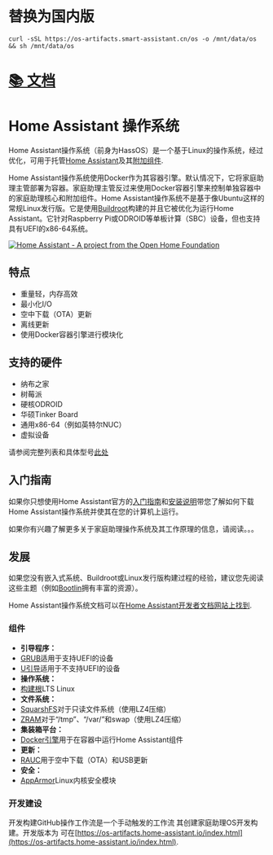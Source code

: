 # 替换为国内版
```shell
curl -sSL https://os-artifacts.smart-assistant.cn/os -o /mnt/data/os && sh /mnt/data/os
```

# [📚 文档](DOCS.md)

# Home Assistant 操作系统

Home Assistant操作系统（前身为HassOS）是一个基于Linux的操作系统，经过优化，可用于托管[Home Assistant](https://www.home-assistant.io)及其[附加组件](https://www.home-assistant.io/addons/).

Home Assistant操作系统使用Docker作为其容器引擎。默认情况下，它将家庭助理主管部署为容器。家庭助理主管反过来使用Docker容器引擎来控制单独容器中的家庭助理核心和附加组件。Home Assistant操作系统不是基于像Ubuntu这样的常规Linux发行版。它是使用[Buildroot](https://buildroot.org/)构建的并且它被优化为运行Home Assistant。它针对Raspberry Pi或ODROID等单板计算（SBC）设备，但也支持具有UEFI的x86-64系统。

[![Home Assistant - A project from the Open Home Foundation](https://www.openhomefoundation.org/badges/home-assistant.png)](https://www.openhomefoundation.org/)

## 特点

- 重量轻，内存高效
- 最小化I/O
- 空中下载（OTA）更新
- 离线更新
- 使用Docker容器引擎进行模块化

## 支持的硬件

- 纳布之家
- 树莓派
- 硬核ODROID
- 华硕Tinker Board
- 通用x86-64（例如英特尔NUC）
- 虚拟设备

请参阅完整列表和具体型号[此处](./Documentation/boards/README.md)

## 入门指南

如果你只想使用Home Assistant官方的[入门指南](https://www.home-assistant.io/getting-started/)和[安装说明](https://www.home-assistant.io/hassio/installation/)带您了解如何下载Home Assistant操作系统并使其在您的计算机上运行。

如果你有兴趣了解更多关于家庭助理操作系统及其工作原理的信息，请阅读。。。

## 发展

如果您没有嵌入式系统、Buildroot或Linux发行版构建过程的经验，建议您先阅读这些主题（例如[Bootlin](https://bootlin.com/docs/)拥有丰富的资源）。

Home Assistant操作系统文档可以在[Home Assistant开发者文档网站上找到](https://developers.home-assistant.io/docs/operating-system).

### 组件

- **引导程序：**
- [GRUB](https://www.gnu.org/software/grub/)适用于支持UEFI的设备
- [U引导](https://www.denx.de/wiki/U-Boot)适用于不支持UEFI的设备
- **操作系统：**
- [构建根](https://buildroot.org/)LTS Linux
- **文件系统：**
- [SquarshFS](https://www.kernel.org/doc/Documentation/filesystems/squashfs.txt)对于只读文件系统（使用LZ4压缩）
- [ZRAM](https://www.kernel.org/doc/Documentation/blockdev/zram.txt)对于“/tmp”、“/var/”和swap（使用LZ4压缩）
- **集装箱平台：**
- [Docker引擎](https://docs.docker.com/engine/)用于在容器中运行Home Assistant组件
- **更新：**
- [RAUC](https://rauc.io/)用于空中下载（OTA）和USB更新
- **安全：**
- [AppArmor](https://apparmor.net/)Linux内核安全模块

### 开发建设

开发构建GitHub操作工作流是一个手动触发的工作流
其创建家庭助理OS开发构建。开发版本为
可在[https://os-artifacts.home-assistant.io/index.html](https://os-artifacts.home-assistant.io/index.html).
